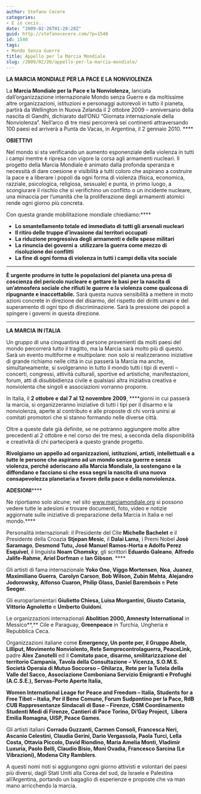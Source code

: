 ```yaml
---
author: Stefano Cecere
categories:
- E io cecio..
date: "2009-02-26T01:28:28Z"
guid: http://stefanocecere.com/?p=1540
id: 1540
tags:
- Mondo Senza Guerre
title: Appello per la Marcia Mondiale
slug: /2009/02/26/appello-per-la-marcia-mondiale/
---
```


**LA MARCIA MONDIALE PER LA PACE E LA NONVIOLENZA**

La **Marcia Mondiale per la Pace e la Nonviolenza,** lanciata  dall’organizzazione internazionale Mondo senza Guerre e da moltissime altre organizzazioni, istituzioni e personaggi autorevoli in tutto il pianeta, partirà da Wellington in Nuova Zelanda il 2 ottobre 2009 – anniversario della nascita di Gandhi, dichiarato dall’ONU “Giornata internazionale della Nonviolenza”. Nell’arco di tre mesi percorrerà sei continenti attraversando 100 paesi ed arriverà a Punta de Vacas, in Argentina, il 2 gennaio 2010. ****

**OBIETTIVI**

Nel mondo si sta verificando un aumento esponenziale della violenza in tutti i campi mentre è ripresa con vigore la corsa agli armamenti nucleari. Il progetto della Marcia Mondiale è animato dalla profonda speranza e necessità di dare coesione e visibilità a tutti coloro che aspirano a costruire la pace e a liberare i popoli da ogni forma di violenza (fisica, economica, razziale, psicologica, religiosa, sessuale) e punta, in primo luogo, a scongiurare il rischio che si verifichino un conflitto o un incidente nucleare, una minaccia per l’umanità che la proliferazione degli armamenti atomici rende ogni giorno più concreta.

Con questa grande mobilitazione mondiale chiediamo:****

  * **Lo smantellamento totale ed immediato di tutti gli arsenali nucleari** 
  * **Il ritiro delle truppe d’invasione dai territori occupati** 
  * **La riduzione progressiva degli armamenti e delle spese militari** 
  * **La rinuncia dei governi a  utilizzare la guerra come mezzo di risoluzione dei conflitti**
  * **La fine di ogni forma di violenza in tutti i campi della vita sociale**

****

**È urgente produrre in tutte le popolazioni del pianeta una presa di coscienza del pericolo nucleare e gettare le basi per la nascita di un’atmosfera sociale che rifiuti le guerre e la violenza come qualcosa di ripugnante e inaccettabile.** Sarà questa nuova sensibilità a mettere in moto  azioni concrete in direzione del disarmo, del rispetto dei diritti umani e del superamento di ogni tipo di discriminazione. Sarà la pressione dei popoli a spingere i governi in questa direzione.

****

**LA MARCIA IN ITALIA**

Un gruppo di una cinquantina di persone provenienti da molti paesi del mondo percorrerà tutto il tragitto, ma la Marcia sarà molto più di questo. Sarà un evento multiforme e multipolare: non solo si realizzeranno iniziative di grande richiamo nelle città in cui passerà la Marcia ma anche, simultaneamente, si svolgeranno in tutto il mondo tutti i tipi di eventi – concerti, congressi, attività culturali, sportive ed artistiche, manifestazioni, forum, atti di disubbidienza civile e qualsiasi altra iniziativa creativa e nonviolenta che singoli e associazioni vorranno proporre.

In Italia, il **2 ottobre e** **dal 7 al 12 novembre 2009**, ****giorni in cui passerà la marcia, si organizzeranno iniziative di tutti i tipi per il disarmo e la nonviolenza, aperte al contributo e alle proposte di chi vorrà unirsi ai comitati promotori che si stanno formando nelle diverse città.

Oltre a queste date già definite, se ne potranno aggiungere molte altre precedenti al 2 ottobre e nel corso dei tre mesi, a seconda della disponibilità e creatività di chi parteciperà a questo grande progetto.

**Rivolgiamo un appello ad organizzazioni, istituzioni, artisti, intellettuali e a tutte le persone che aspirano ad un mondo senza guerre e senza violenza, perché aderiscano alla Marcia Mondiale, la sostengano e la diffondano e facciano sì che essa segni la nascita di una nuova consapevolezza planetaria a favore della pace e della nonviolenza.**

**ADESIONI******

Ne riportiamo solo alcune; nel sito <span>www.marciamondiale.org</span> si possono vedere tutte le adesioni e trovare documenti, foto, video e notizie aggiornate sulle iniziative di preparazione della Marcia in Italia e nel mondo.****

Personalità internazionali: il Presidente del Cile **Michelle Bachelet** e il Presidente della Croazia **Stjepan Mesic**, il **Dalai Lama**, i Premi Nobel **Josè Saramago**, **Desmond Tutu, José Manuel Ramos-Horta e Adolfo Perez Esquivel**, il linguista **Noam Chomsky**, gli scrittori **Eduardo Galeano**, **Alfredo** **Jalife-Rahme**, **Ariel Dorfman** e **Ian Gibson**. ****

Gli artisti di fama internazionale **Yoko Ono, Viggo Mortensen**, **Noa**, **Juanez**, **Maximiliano Guerra**, **Carolyn Carson**, **Bob Wilson, Zubin Mehta**, **Alejandro Jodorowsky, Alfonso Cuaron, Philip Glass, Daniel Baremboin** e **Pete Seeger.**

Gli europarlamentari **Giulietto Chiesa, Luisa Morgantini, Giusto Catania,** **Vittorio Agnoletto** e **Umberto Guidoni**.

Le organizzazioni internazionali **Abolition 2000, Amnesty International** in Messico**,** Cile e Paraguay, **Greenpeace** in Turchia, Ungheria e Repubblica Ceca.

Organizzazioni italiane come **Emergency, Un ponte per, il Gruppo Abele, Lilliput, Movimento Nonviolento, Rete Semprecontrolaguerra, PeaceLink,** padre **Alex Zanotelli** ed il **Comitato pace, disarmo, smilitarizzazione del territorio Campania, Tavola della Consultazione – Vicenza,** <span></span>**S.O.M.S. Società Operaia di Mutuo Soccorso – Ghilarza,** <span></span>**Rete per la Tutela della Valle del Sacco, Associazione Comboniana Servizio Emigranti e Profughi (A.C.S.E.), Servas-Porte Aperte Italia,**

**Women International Leage for Peace and Freedom – Italia, Students for a Free Tibet – Italia, Per il Bene Comune, Forum Sudpontino per la Pace, RdB CUB Rappresentanze Sindacali di Base – Firenze, CSM Coordinamento Studenti Medi di Firenze, Cantieri di Pace Torino, Di&#8217;Gay Project,  Libera Emilia Romagna, UISP, Peace Games**.

Gli artisti italiani **Corrado Guzzanti, Carmen Consoli, Francesca Neri, Ascanio Celestini, Claudia Gerini, Dario Vergassola, Paola Turci, Lella Costa, Ottavia Piccolo, David Riondino, Maria Amelia Monti, Vladimir Luxuria, Paolo Belli, Claudio Bisio, Moni Ovadia, Francesco Sarcina (Le Vibrazioni), Modena City Ramblers**.

A questi nomi noti si aggiungono ogni giorno attivisti e volontari dei paesi più diversi, dagli Stati Uniti alla Corea del sud, da Israele e Palestina all’Argentina, portando un bagaglio di esperienze e proposte che va man mano arricchendo la marcia.